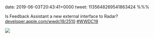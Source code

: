 date: 2019-06-03T20:43:41+0000
tweet: 1135648269541863424
%%%

Is Feedback Assistant a new external interface to Radar? [developer.apple.com/wwdc19/2510](https://developer.apple.com/wwdc19/2510) [#WWDC19](https://twitter.com/hashtag/WWDC19)

![](D8KiErjVUAACNyq.jpg)
